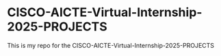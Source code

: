 # CISCO-AICTE-Virtual-Internship-2025-PROJECTS
This is my repo for the CISCO-AICTE-Virtual-Internship-2025-PROJECTS 
